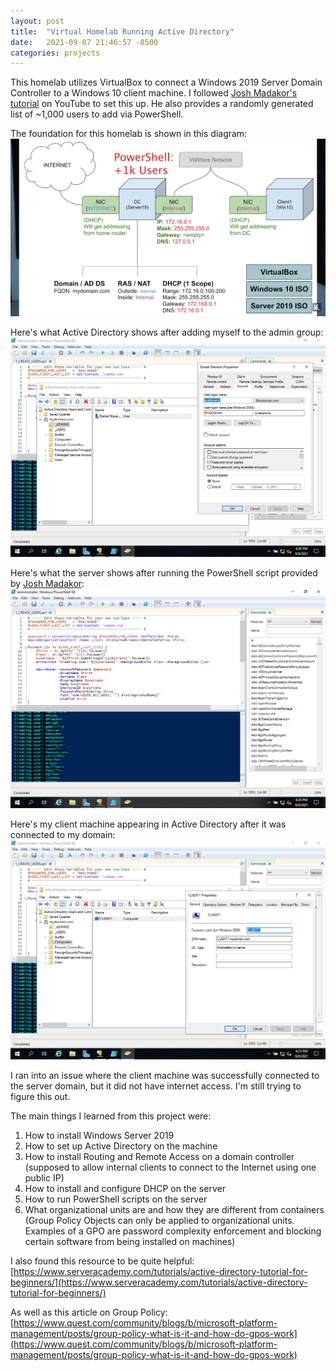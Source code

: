 ```yaml
---
layout: post
title:  "Virtual Homelab Running Active Directory"
date:   2021-09-07 21:46:57 -0500
categories: projects
---
```

This homelab utilizes VirtualBox to connect a Windows 2019 Server Domain Controller to a Windows 10 client machine. I followed [Josh Madakor's tutorial](https://www.youtube.com/watch?v=MHsI8hJmggI) on YouTube to set this up. He also provides a randomly generated list of ~1,000 users to add via PowerShell.<!--break-->

The foundation for this homelab is shown in this diagram: ![AD Diagram](/assets/AD-Diagram.png)

Here's what Active Directory shows after adding myself to the admin group: ![AdminList](/assets/adminList.png)

Here's what the server shows after running the PowerShell script provided by [Josh Madakor](https://www.youtube.com/channel/UC7L59ITupqEbdE_Wq47woVg): ![PowerShellScript](/assets/PowerShellScript.png)

Here's my client machine appearing in Active Directory after it was connected to my domain: ![clientMachine](/assets/clientMachine.png)

I ran into an issue where the client machine was successfully connected to the server domain, but it did not have internet access. I'm still trying to figure this out.

The main things I learned from this project were:

1. How to install Windows Server 2019
2. How to set up Active Directory on the machine
3. How to install Routing and Remote Access on a domain controller (supposed to allow internal clients to connect to the Internet using one public IP)
4. How to install and configure DHCP on the server
5. How to run PowerShell scripts on the server
6. What organizational units are and how they are different from containers (Group Policy Objects can only be applied to organizational units. Examples of a GPO are password complexity enforcement and blocking certain software from being installed on machines) 

I also found this resource to be quite helpful: [https://www.serveracademy.com/tutorials/active-directory-tutorial-for-beginners/](https://www.serveracademy.com/tutorials/active-directory-tutorial-for-beginners/)

As well as this article on Group Policy: [https://www.quest.com/community/blogs/b/microsoft-platform-management/posts/group-policy-what-is-it-and-how-do-gpos-work](https://www.quest.com/community/blogs/b/microsoft-platform-management/posts/group-policy-what-is-it-and-how-do-gpos-work)
